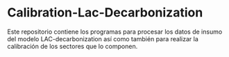 # Calibration-Lac-Decarbonization 

Este repositorio contiene los programas para procesar los datos de insumo del modelo LAC-decarbonization así como también para realizar la calibración de los sectores que lo componen.
